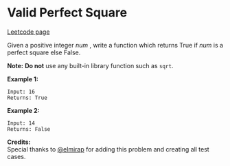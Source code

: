 # Valid Perfect Square
[Leetcode page](https://leetcode.com/problems/valid-perfect-square/description)

Given a positive integer _num_ , write a function which returns True if _num_
is a perfect square else False.

**Note:** **Do not** use any built-in library function such as `sqrt`.

**Example 1:**

    
    
    Input: 16
    Returns: True
    

**Example 2:**

    
    
    Input: 14
    Returns: False
    

**Credits:**  
Special thanks to [@elmirap](https://discuss.leetcode.com/user/elmirap) for
adding this problem and creating all test cases.

